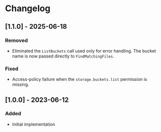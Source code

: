 # Changelog

## [1.1.0] - 2025-06-18
### Removed
- Eliminated the `ListBuckets` call used only for error handling. The bucket name is now passed directly to `FindMatchingFiles`.

### Fixed
- Access-policy failure when the `storage.buckets.list` permission is missing.

## [1.0.0] - 2023-06-12
### Added
- Initial implementation
